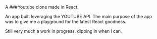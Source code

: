 A ###Youtube clone made in React.

An app built leveraging the YOUTUBE API. The main purpose of the app was to give me a playground for the latest React goodness.

Still very much a work in progress, dipping in when I can.
